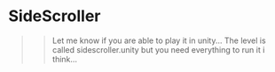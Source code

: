 # SideScroller

>>Let me know if you are able to play it in unity...
 >> The level is called sidescroller.unity but you need everything to run it i think...
